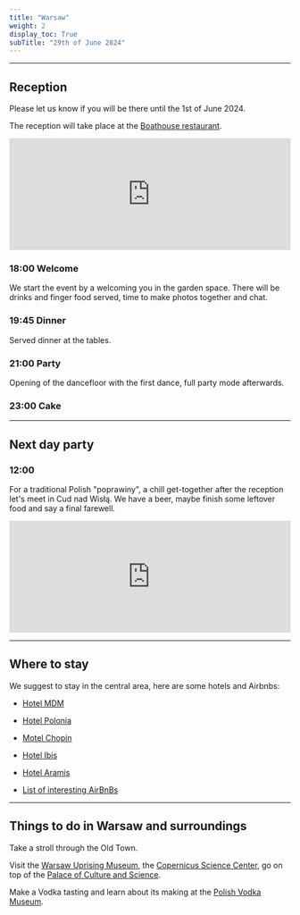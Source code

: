 ```yaml
---
title: "Warsaw"
weight: 2
display_toc: True
subTitle: "29th of June 2024"
---
```


---

## Reception
Please let us know if you will be there until the 1st of June 2024.


The reception will take place at the [Boathouse restaurant](https://maps.app.goo.gl/CQnGYPdo35MCgaEU6).

<iframe src="https://www.google.com/maps/embed?pb=!1m18!1m12!1m3!1d2444.0176598479748!2d21.053096577335417!3d52.22489695803547!2m3!1f0!2f0!3f0!3m2!1i1024!2i768!4f13.1!3m3!1m2!1s0x471ecd08b7ae764f%3A0xcdd484a2ea387bce!2sBOATHOUSE!5e0!3m2!1sen!2sen!4v1705933719774!5m2!1sen!2sen" width="100%" height="200" style="border:0;" allowfullscreen="" loading="lazy" referrerpolicy="no-referrer-when-downgrade"></iframe>


### 18:00 Welcome

We start the event by a welcoming you in the garden space. There will be drinks and finger food served, time to make photos together and chat.

### 19:45 Dinner

Served dinner at the tables. 

### 21:00 Party

Opening of the dancefloor with the first dance, full party mode afterwards.

### 23:00 Cake

---
## Next day party

### 12:00
For a traditional Polish "poprawiny", a chill get-together after the reception let's meet in Cud nad Wisłą.
We have a beer, maybe finish some leftover food and say a final farewell.


<iframe src="https://www.google.com/maps/embed?pb=!1m18!1m12!1m3!1d693.4622507131495!2d21.043623698178756!3d52.228790035258974!2m3!1f0!2f0!3f0!3m2!1i1024!2i768!4f13.1!3m3!1m2!1s0x471ecc5c9b71607b%3A0x7db324dc320db3b8!2zQ3VkIG5hZCBXaXPFgsSF!5e0!3m2!1sen!2spl!4v1719422070610!5m2!1sen!2spl" width="100%" height="200" style="border:0;" allowfullscreen="" loading="lazy" referrerpolicy="no-referrer-when-downgrade"></iframe>


---
## Where to stay

We suggest to stay in the central area, here are some hotels and Airbnbs:

- [Hotel MDM](
https://www.booking.com/hotel/pl/mdmwarsaw.html?aid=304142&label=gen173nr-1FCAEoggI46AdIM1gEaDuIAQGYATG4ARfIAQ_YAQHoAQH4AQKIAgGoAgO4ApXUx64GwAIB0gIkMWU0N2FlYjQtYWQ0My00NmM2LWEwMjQtOTRjMDBhY2MzYmE32AIF4AIB&sid=4e683248517b690106f7ab031972c3b5&atlas_src=sr_iw_btn;checkin=2024-06-27;checkout=2024-07-02;dest_id=-534433;dest_type=city;dist=0;group_adults=2;group_children=0;highlighted_blocks=8712302_356175578_2_2_0;nflt=oos%3D1%3Bprice%3DEUR-min-160-1;no_rooms=1;room1=A%2CA;sb_price_type=total;type=total;ucfs=1&
)

- [Hotel Polonia](
https://www.booking.com/hotel/pl/poloniapalacewarsaw.html?aid=304142&label=gen173nr-1FCAEoggI46AdIM1gEaDuIAQGYATG4ARfIAQ_YAQHoAQH4AQKIAgGoAgO4ApXUx64GwAIB0gIkMWU0N2FlYjQtYWQ0My00NmM2LWEwMjQtOTRjMDBhY2MzYmE32AIF4AIB&sid=4e683248517b690106f7ab031972c3b5&atlas_src=sr_iw_btn;checkin=2024-06-27;checkout=2024-07-02;dest_id=-534433;dest_type=city;dist=0;group_adults=2;group_children=0;highlighted_blocks=8710104_356175605_2_2_0;nflt=oos%3D1%3Bprice%3DEUR-min-160-1%3Breview_score%3D90%3Bht_id%3D204;no_rooms=1;room1=A%2CA;sb_price_type=total;type=total;ucfs=1&
)

- [Motel Chopin](
https://www.booking.com/hotel/pl/motel-one-warschau-chopin.html?aid=304142&label=gen173nr-1FCAEoggI46AdIM1gEaDuIAQGYATG4ARfIAQ_YAQHoAQH4AQKIAgGoAgO4ApXUx64GwAIB0gIkMWU0N2FlYjQtYWQ0My00NmM2LWEwMjQtOTRjMDBhY2MzYmE32AIF4AIB&sid=4e683248517b690106f7ab031972c3b5&atlas_src=sr_iw_btn;checkin=2024-06-27;checkout=2024-07-02;dest_id=-534433;dest_type=city;dist=0;group_adults=2;group_children=0;highlighted_blocks=502849301_177611237_2_2_0;nflt=oos%3D1%3Bprice%3DEUR-min-160-1%3Breview_score%3D90%3Bht_id%3D204;no_rooms=1;room1=A%2CA;sb_price_type=total;type=total;ucfs=1&
)

- [Hotel Ibis](https://all.accor.com/ssr/app/accor/rates/6401/index.en.shtml)

- [Hotel Aramis](https://www.hotelaramis.pl/)

- [List of interesting AirBnBs](
https://www.airbnb.co.uk/wishlists/v/1466710469?s=67&unique_share_id=d5fcab6c-2c46-4032-8faa-e0e078966e08
)

---
## Things to do in Warsaw and surroundings

Take a stroll through the Old Town.

Visit the [Warsaw Uprising Museum](https://muzeum-powstania-bilety.pl/), the [Copernicus Science Center](https://www.kopernik.org.pl/en), go on top of the [Palace of Culture and Science](https://pkin.pl/en/home/).

Make a Vodka tasting and learn about its making at the [Polish Vodka Museum](https://muzeumpolskiejwodki.pl/en/).